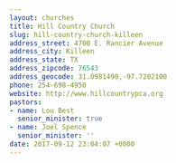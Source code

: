 ```yaml
---
layout: churches
title: Hill Country Church
slug: hill-country-church-killeen
address_street: 4700 E. Rancier Avenue
address_city: Killeen
address_state: TX
address_zipcode: 76543
address_geocode: 31.0981490,-97.7202100
phone: 254-698-4950
website: http://www.hillcountrypca.org
pastors:
- name: Lou Best
  senior_minister: true
- name: Joel Spence
  senior_minister: ''
date: 2017-09-12 23:04:07 +0000
---
```



